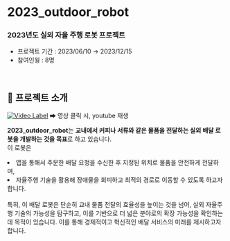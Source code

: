 # 2023_outdoor_robot

### 2023년도 실외 자율 주행 로봇 프로젝트
- 프로젝트 기간 : 2023/06/10 → 2023/12/15
- 참여인웡 : 8명

<br>

## 🎥 프로젝트 소개
[![Video Label](http://img.youtube.com/vi/watch?v=OPb_hmidFw8&t=3s/0.jpg)](https://www.youtube.com/watch?v=OPb_hmidFw8&t=3s)
  ➡ 영상 클릭 시, youtube 재생


**2023_outdoor_robot**는 **교내에서 커피나 서류와 같은 물품을 전달하는 실외 배달 로봇을 개발하는 것을 목표**로 하고 있습니다. 
<br>
이 로봇은 
<li>앱을 통해서 주문한 배달 요청을 수신한 후 지정된 위치로 물품을 안전하게 전달하며, </li> 
<li>자율주행 기술을 활용해 장애물을 회피하고 최적의 경로로 이동할 수 있도록 하고자합니다.</li>

<br>
특히, 이 배달 로봇은 단순히 교내 물품 전달의 효율성을 높이는 것을 넘어, 실외 자율주행 기술의 가능성을 탐구하고, 이를 기반으로 더 넓은 분야로의 확장 가능성을 확인하는 데 목적이 있습니다. 이를 통해 경제적이고 혁신적인 배달 서비스의 미래를 제시하고자 합니다.

<br>
